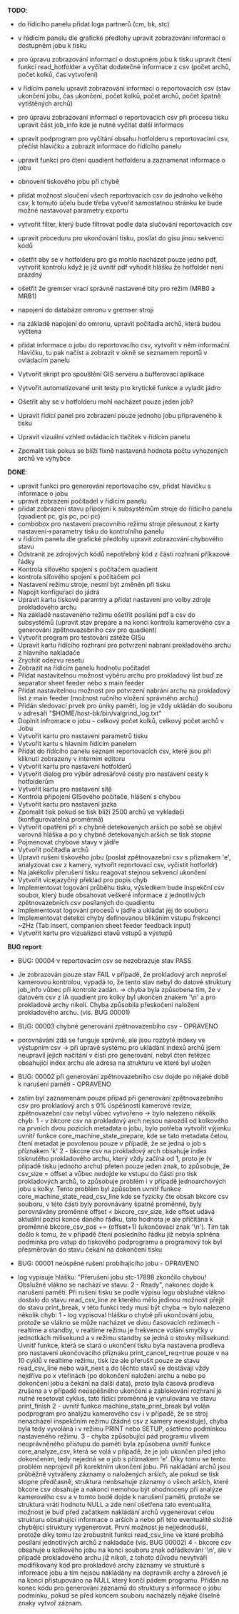 

**TODO**:
* do řídícího panelu přidat loga partnerů (cm, bk, stc)
* v řádícím panelu dle grafické předlohy upravit zobrazování informací o dostupném jobu k tisku
* pro úpravu zobrazování informací o dostupném jobu k tisku upravit čtení funkci read_hotfolder a vyčítat dodatečné informace z csv (počet archů, počet kolků, čas vytvoření)
* v řídícím panelu upravit zobrazování informací o reportovacích csv (stav ukončení jobu, čas ukončení, počet kolků, počet archů, počet špatně vytištěných archů)
* pro úpravu zobrazování informací o reportovacích csv při procesu tisku upravit část job_info kde je nutné vyčítat další informace
* upravit podprogram pro vyčítání obsahu hotfolderu s reportovacími csv, přečíst hlavičku a zobrazit informace do řídícího panelu
* upravit funkci pro čtení quadient hotfolderu a zaznamenat informace o jobu

* obnovení tiskového jobu při chybě
* přidat možnost sloučení všech reportovacích csv do jednoho velkého csv, k tomuto účelu bude třeba vytvořit samostatnou stránku ke bude možné nastavovat parametry exportu
* vytvořit filter, který bude filtrovat podle data slučování reportovacích csv
* upravit proceduru pro ukončování tisku, posílat do gisu jinou sekvenci kódů
* ošetřit aby se v hotfolderu pro gis mohlo nacházet pouze jedno pdf, vytvořit kontrolu když je již uvnitř pdf vyhodit hlášku že hotfolder není prázdný
* ošetřit že gremser vrací správně nastavené bity pro režim (MRB0 a MRB1)
* napojení do databáze omronu v gremser stroji
* na základě napojení do omronu, upravit počítadla archů, která budou vyčtena 
* přidat informace o jobu do reportovacího csv, vytvořit v něm informační hlavičku, tu pak načíst a zobrazit v okně se seznamem reportů v ovládacím panelu
* Vytvořit skript pro spouštění GIS serveru a bufferovací aplikace
* Vytvořit automatizované unit testy pro krytické funkce a vyladit jádro
* Ošetřit aby se v hotfolderu mohl nacházet pouze jeden job?
* Upravit řídící panel pro zobrazení pouze jednoho jobu připraveného k tisku
* Upravit vizuální vzhled ovládacích tlačítek v řídícím panelu
* Zpomalit tisk pokus se blíží fixně nastavená hodnota počtu vyhozených archů ve výhybce



**DONE**:

* upravit funkci pro generování reportovacího csv, přidat hlavičku s informace o jobu
* upravit zobrazení počítadel v řídícím panelu
* přidat zobrazení stavu připojení k subsystémům stroje do řídícího panelu (quadient pc, gis pc, pci pc)
* combobox pro nastavení pracovního režimu stroje přesunout z karty nastavení->parametry tisku do kontrolního panelu
* v řídícím panelu dle grafické předlohy upravit zobrazování chybového stavu
* Odstranit ze zdrojových kódů nepotřebný kód z části rozhraní příkazové řádky
* Kontrola síťového spojení s počítačem quadient
* kontrola síťového spojení s počítačem pci
* Nastavení režimu stroje, nesmí být změněn při tisku
* Napojit konfiguraci do jádra
* Upravit kartu tiskové paramtry a přidat nastavení pro volby zdroje prokladového archu
* Na základě nastaveného režimu ošetřit posílání pdf a csv do subsystémů (upravit stav prepare a na konci kontrolu kamerového csv a generování zpětnovazebního csv pro quadient)
* Vytvořit program pro testování zátěže GISu
* Upravit kartu řídícího rozhraní pro potvrzení nabraní prokladového archu z hlavního nakladače
* Zrychlit odezvu resetu
* Zobrazit na řídícím panelu hodnotu počítadel
* Přidat nastavitelnou možnost výběru archu pro prokladový list buď ze separator sheet feeder nebo s main feeder
* Přidat nastavitelnou možnost pro potvrzení nabrání archu na prokladový list z main feeder (možnost ručního vložení správného archu)
* Přidán sledovací prvek pro úniky paměti, log je vždy ukládán do souboru v adresáři "$HOME/host-bk/bin/valgrind_log.txt"
* Doplnit infromace o jobu - celkový počet kolků, celkový počet archů v Jobu
* Vytvořit kartu pro nastavení parametrů tisku
* Vytvořit kartu s hlavním řídícím panelem
* Přidat do řídícího panelu seznam reportovacích csv, které jsou při kliknutí zobrazeny v interním editoru
* Vytvořit kartu pro nastavení hotfolderů
* Vytvořit dialog pro výběr adresářové cesty pro nastavení cesty k hotfolderům
* Vytvořit kartu pro nastavení sítě
* Kontrola připojení GISového počítače, hlášení s chybou
* Vytvořit kartu pro nastavení jazka
* Zpomalit tisk pokud se tisk blíží 2500 archů ve vykladači (konfigurovatelná proměnná)
* Vytvořit opatření při x chybně detekovaných arších po sobě se objěví varovná hláška a po y chybně detekovaných arších se tisk stopne
* Pojmenovat chybové stavy v jádře
* Vytvořit počítadla archů
* Upravit rušení tiskového jobu (poslat zpětnovazební csv s přiznakem 'e', analyzovat csv z kamery, vytvořit reportovací csv, vyčistit hotforldr)
* Na jakékoliv přerušení tisku reagovat stejnou sekvencí ukončení
* Vytvořit vícejazyčný překlad pro popis chyb
* Implementovat logování průběhu tisku, výsledkem bude inspekční csv soubor, který bude obsahovat veškeré informace z jednotlivých zpětnovazebních csv posílaných do quadientu
* Implementovat logování procesů v jádře a ukládat jej do souboru
* Implementovat detekci chyby definovanou blikáním vstupu frekcencí ~2Hz (Tab insert, companion sheet feeder feedback input)
* Vytvořit kartu pro vizualizaci stavů vstupů a výstupů



**BUG report**:

* BUG: 00004 v reportovacím csv se nezobrazuje stav PASS
 - Je zobrazován pouze stav FAIL v případě, že prokladový arch neprošel kamerovou kontrolou, vypadá to, že tento stav nebyl do datové struktury job_info vůbec při kontrole zadán.
	-> chyba byla způsobena tím, že v datovém csv z IA quadient pro kolky byl ukončen znakem '\n' a pro prokladové archy nikoli. Chyba způsobila přeskočení naložení prokladového archu. 
	(vis. BUG 00001)

* BUG: 00003 chybné generování zpětnovazenbího csv - OPRAVENO
 - porovnávání zdá se funguje správně, ale jsou rozbyté indexy ve výstupním csv 
 -> při úpravě systému pro ukládání indexů archů jsem neupravil jejich načítání v čísti pro generování, nebyl čten řetězec obsahující index archu ale adresa na strukturu ve které byl uložen


* BUG: 00002 při generování zpětnovazebního csv dojde po nějaké době k narušení paměti - OPRAVENO
 - zatím byl zaznamenám pouze případ při generování zpětnovazebního csv pro prokladový arch s 0% úspěšností kamerové revize, zpětnovazební csv nebyl vůbec vytvořeno 
 -> bylo nalezeno několik chyb:
 	1 - v bkcore csv na prokladový arch nejsou narozdíl od kolkového na prvních dvou pozicích metadata o jobu, bylo potřeba vytvořit výjimku 
		uvnitř funkce core_machine_state_prepare, kde se tato metadata četou, čtení metadat je povolenou pouze v případě, že se jedná o job s příznakem 'k'
	2 - bkcore csv na prokladový arch obsahuje index tisknutého prokladového archu, který vždy začíná od 1, proto je (v případě tisku jednoho archu) přeten pouze jeden znak,
		to způsobuje, že csv_size = offset a vůbec nedojde ke vstupu do části pro tisk prokladových archů, to způsobuje problém i v případě jednoarchových jobu s kolky.
		Tento problém byl způsoben uvnitř funkce core_machine_state_read_csv_line kde se fyzicky čte obsah bkcore csv souboru, v této části byly porovnávány špatné proměnné,
		byly porovnávány proměnné offset < bkcore_csv_size, kde offset udává aktuální pozici konce daného řádku, tato hodnota je ale přičítána k 
		proměnné bkcore_csv_pos += (offset+1) (ukončovací
		znak '\n'). Tím tak došlo k tomu, že v případě čtení posledního řádku již nebyla splněna podmínka pro vstup do tiskového podprogramu a programový tok byl 
		přesměrován do stavu čekání na dokončení tisku


* BUG: 00001 neúspěné rušení probíhajícího jobu - OPRAVENO
 -  log vypisuje hlášku: "Přerušení jobu stc-17898 zkončilo chybou! Obslužné vlákno se nachází ve stavu: 2 - Ready", nakonec dojde k narušení paměti. Při rušení tisku se podle
	výpisu logu obslužné vlákno dostalo do stavu read_csv_line ze kterého mělo jedinou možnost přejít do stavu print_break, v této funkci tedy musí být chyba
	-> bylo nalezeno několik chyb:
	1 - log vypisoval hlášku o chybě při ukončování jobu, protože se vlákno se může nacházet ve dvou časovacích režimech - realtime a standby, v realtime režimu je 
		frekvence volání smyčky v jednotkách milisekund a v režimu standby se jedná o stovky milisekund. Uvnitř funkce, která se stará o ukončení tisku byla nastavena
		prodleva pro nastavení ukončovacího příznaku print_cancel_req=true pouze v na 10 cyklů v realtime režimu, tisk lze ale přerušit pouze ze stavu read_csv_line nebo
		wait_next a do těchto stavů se dostávají vždy nejdříve po x vteřinách (po dokončení naložení archu a nebo po dokončení jobu a čekání na další data), proto 
		byla časová prodleva zrušena a v případě neúspěšného ukončení a zablokování rozhraní je nutné resetovat cyklus, tato řídící proměnná je vynulována ve stavu print_finish
	2 - uvnitř funkce machine_state_print_break byl volán podprogram pro analýzu kamerového csv i v případě, že se stroj nenacházel inspekčním režimu (žádné csv z kamery neexistuje),
		chyba byla tedy vyvolána i v režimu PRINT nebo SETUP, ošetřeno podmínkou nastaveného režimu.
	3 - chyba způsobující pád programu vlivem neoprávněného přístupu do paměti byla způsobena uvnitř funkce core_analyze_csv, která se volá v případě, že je job ukončen
		před jeho dokončením, tedy nejedná se o job s příznakem 'e'. Díky tomu se tento problém neprojevil při korektním ukončení jobu. Při nakládání archů jsou průběžně vytvářeny
		záznamy o naložených arších, ale pokud se tisk stopne předčasně, struktura neobsahuje záznamy o všech arších, které bkcore csv obsahuje a nakonci nemohou být ohodnoceny
		při analýze kamerového csv a v tomto bodě dojde k narušení paměti, protože se struktura vrátí hodnotu NULL a zde není ošetřena tato eventualita, možnost je buď před začátkem 
		nakládání archů vygenerovat celou strukturu obsahující informace o arších a nebo při této eventualitě složitě chybějící struktury vygenerovat. První možnost je nejjednodušší,
		protože díky tomu lze zrobustnit funkci read_csv_line ve které probíhá posílání jednotlivých archů z nakladače (vis. BUG 00002)
	4 - bkcore csv obsahuje u kolkového jobu na konci souboru znak odřádkování '\n', ale v případě prokladového archu již nikoli, z tohoto důvodu nevytváří modifikovaný kód pro prokladové
		archy záznamy ve strukturě s informace jobu a tím nejsou nakládány na dopravník archy a zároveň je na konci přistupováno na NULL který končí pádem programu. Přidán na konec
		kódu pro generování záznamů do struktury s informace o jobu podmínku, pokud se před koncem souboru nacházely nějaké číselné znaky vytvoř záznam.


























